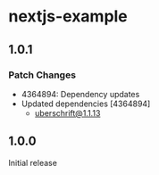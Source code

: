 # nextjs-example

## 1.0.1

### Patch Changes

- 4364894: Dependency updates
- Updated dependencies [4364894]
  - uberschrift@1.1.13

## 1.0.0

Initial release
